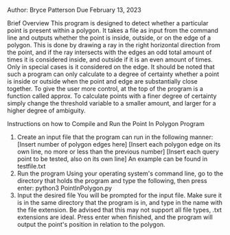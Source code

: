 Author: Bryce Patterson
Due February 13, 2023


Brief Overview
This program is designed to detect whether a particular point is present 
within a polygon. It takes a file as input from the command line and 
outputs whether the point is inside, outside, or on the edge of a polygon. This
is done by drawing a ray in the right horizontal direction from the point, 
and if the ray intersects with the edges an odd total amount of times it is
considered inside, and outside if it is an even amount of times. Only in special
cases is it considered on the edge.
It should be noted that such a program can only calculate to a degree of
certainty whether a point is inside or outside when the point and edge are
substantially close together. To give the user more control, at the top of
the program is a function called approx. To calculate points with a finer
degree of certainty simply change the threshold variable to a smaller amount,
and larger for a higher degree of ambiguity.

Instructions on how to Compile and Run the Point In Polygon Program
1. Create an input file that the program can run in the following manner:
[Insert number of polygon edges here]
[Insert each polygon edge on its own line, no more or less than the previous 
number]
[Insert each query point to be tested, also on its own line]
An example can be found in testfile.txt
2. Run the program
Using your operating system's command line, go to the directory that holds the 
program and type the following, then press enter:
python3 PointInPolygon.py
3. Input the desired file
You will be prompted for the input file. Make sure it is in the same directory
that the program is in, and type in the name with the file extension. Be advised
that this may not support all file types, .txt extensions are ideal. Press enter
when finished, and the program will output the point's position in relation to
the polygon.
